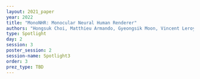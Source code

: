 ```yaml
---
layout: 2021_paper
year: 2022
title: "MonoNHR: Monocular Neural Human Renderer"
authors: "Hongsuk Choi, Matthieu Armando, Gyeongsik Moon, Vincent Leroy, Kyoung Mu Lee and Gregory Rogez"
type: Spotlight
day: 2
session: 3
poster_session: 2
session-name: Spotlight3
order: 3
prez_type: TBD
---
```

